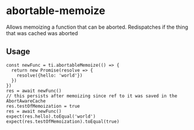# abortable-memoize

Allows memoizing a function that can be aborted. Redispatches if the thing that was cached was aborted

## Usage

    const newFunc = ti.abortableMemoize(() => {
      return new Promise(resolve => {
        resolve({hello: 'world'})
      })
    })
    res = await newFunc()
    // this persists after memoizing since ref to it was saved in the AbortAwareCache
    res.testOfMemoization = true
    res = await newFunc()
    expect(res.hello).toEqual('world')
    expect(res.testOfMemoization).toEqual(true)

